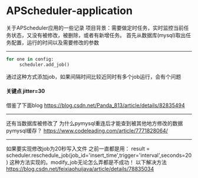 # APScheduler-application
关于APScheduler应用的一些记录
项目背景：需要做定时任务，实时监控当前任务状态，又没有被修改，被删除，或者有新增任务。
首先从数据库(mysql)取出任务配置，运行的时间以及需要修改的参数
***

``` python
for one in config:
     scheduler.add_job()
```

通过这种方式添加job，如果间隔时间比较近同时有多个job运行，会有个问题
#### 关键点 jitter=30
借鉴了下面blog
https://blog.csdn.net/Panda_813/article/details/82835494
***
还有当数据库被修改了 为什么pymysql重连后才能查到被其他地方修改的数据 pymysql缓存？
https://www.codeleading.com/article/7771828064/
***
如果要实现修改job为20秒写入文件 之前一直都是用：
result = scheduler.reschedule_job(job_id='insert_time',trigger='interval',seconds=20)
这种方法实现的。modify_job无论怎么弄都是不成功！
以下解决方法
https://blog.csdn.net/feixiaohuijava/article/details/78835034
